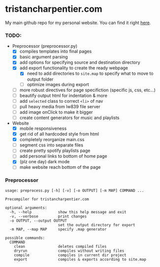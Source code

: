 # tristancharpentier.com

My main github repo for my personal website. You can find it right [here](https://tristancharpentier.com).

### TODO:

* Preprocessor (preprocessor.py)
  - [x] compiles templates into final pages
  - [X] basic argument parsing
  - [X] add options for specifying source and destination directory
  - [X] add export functionality to create the ready webpage
    - [X] need to add directories to `site.map` to specify what to move to output folder
    - [ ] optimize images during export
  - [ ] more robust directives for page specifiction (specific js, css, etc...)
  - [ ] beautify output html for indentation & more
  - [ ] add `selected` class to correct `<li>` of nav
  - [ ] pull heavy media from lw839 file server
  - [ ] add image onClick to make it bigger
  - [ ] create content generators for music and playlists

* Website
  - [X] mobile responsiveness
  - [X] get rid of all hardcoded style from html
  - [X] completely reorganize main.css
  - [ ] segment css into separate files
  - [ ] create pretty spotify playlists page
  - [ ] add personal links to bottom of home page
  - [X] (plz one day) dark mode
  - [ ] make website reach bottom of the page

### Preprocessor
```
usage: preprocess.py [-h] [-v] [-o OUTPUT] [-m MAP] COMMAND ...

Precompiler for tristancharpentier.com

optional arguments:
  -h, --help            show this help message and exit
  -v, --verbose         print changes
  -o OUTPUT, --output OUTPUT
                        set the output directory for export
  -m MAP, --map MAP     specify .map generator

possible commands:
  COMMAND
    clean               deletes compiled files
    dryrun              compiles without writing files
    compile             compiles in current dir project
    export              compiles & exports according to site.map

```
